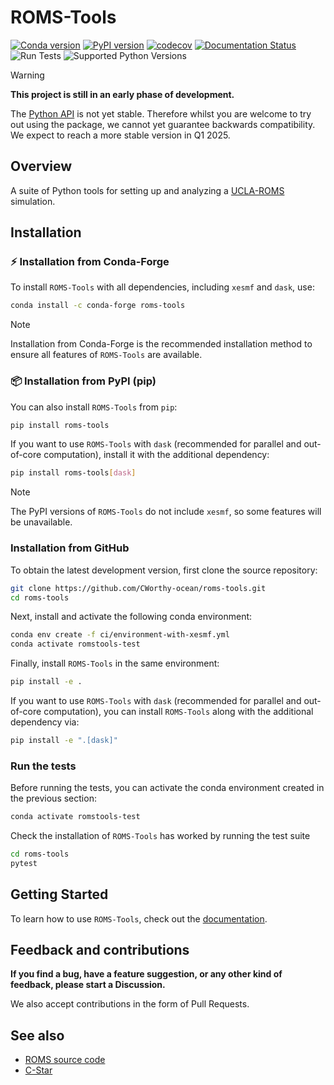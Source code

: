 # ROMS-Tools
[![Conda version](https://img.shields.io/conda/vn/conda-forge/roms-tools.svg)](https://anaconda.org/conda-forge/roms-tools)
[![PyPI version](https://img.shields.io/pypi/v/roms-tools.svg)](https://pypi.org/project/roms-tools/)
[![codecov](https://codecov.io/gh/CWorthy-ocean/roms-tools/graph/badge.svg?token=5S1oNu39xE)](https://codecov.io/gh/CWorthy-ocean/roms-tools)
[![Documentation Status](https://readthedocs.org/projects/roms-tools/badge/?version=latest)](https://roms-tools.readthedocs.io/en/latest/?badge=latest)
![Run Tests](https://github.com/CWorthy-ocean/roms-tools/actions/workflows/tests.yaml/badge.svg)
![Supported Python Versions](https://img.shields.io/pypi/pyversions/roms-tools)

> [!Warning]
> **This project is still in an early phase of development.**
>
> The [Python API](https://roms-tools.readthedocs.io/en/latest/api.html) is not yet stable.
> Therefore whilst you are welcome to try out using the package, we cannot yet guarantee backwards compatibility.
> We expect to reach a more stable version in Q1 2025.

## Overview

A suite of Python tools for setting up and analyzing a [UCLA-ROMS](https://github.com/CESR-lab/ucla-roms) simulation.

## Installation

### ⚡️ **Installation from Conda-Forge**

To install `ROMS-Tools` with all dependencies, including `xesmf` and `dask`, use:

```bash
conda install -c conda-forge roms-tools
```

> [!Note]
>  Installation from Conda-Forge is the recommended installation method to ensure all features of `ROMS-Tools` are available.

### 📦 **Installation from PyPI (pip)**

You can also install `ROMS-Tools` from `pip`:

```bash
pip install roms-tools
```

If you want to use `ROMS-Tools` with `dask` (recommended for parallel and out-of-core computation), install it with the additional dependency:

```bash
pip install roms-tools[dask]
```

> [!Note]
>  The PyPI versions of `ROMS-Tools` do not include `xesmf`, so some features will be unavailable.


### Installation from GitHub

To obtain the latest development version, first clone the source repository:

```bash
git clone https://github.com/CWorthy-ocean/roms-tools.git
cd roms-tools
```

Next, install and activate the following conda environment:

```bash
conda env create -f ci/environment-with-xesmf.yml
conda activate romstools-test
```

Finally, install `ROMS-Tools` in the same environment:

```bash
pip install -e .
```

If you want to use `ROMS-Tools` with `dask` (recommended for parallel and out-of-core computation), you can
install `ROMS-Tools` along with the additional dependency via:

```bash
pip install -e ".[dask]"
```

### Run the tests

Before running the tests, you can activate the conda environment created in the previous section:

```bash
conda activate romstools-test
```

Check the installation of `ROMS-Tools` has worked by running the test suite
```bash
cd roms-tools
pytest
```

## Getting Started

To learn how to use `ROMS-Tools`, check out the [documentation](https://roms-tools.readthedocs.io/en/latest/).

## Feedback and contributions

**If you find a bug, have a feature suggestion, or any other kind of feedback, please start a Discussion.**

We also accept contributions in the form of Pull Requests.


## See also

- [ROMS source code](https://github.com/CESR-lab/ucla-roms)
- [C-Star](https://github.com/CWorthy-ocean/C-Star)
